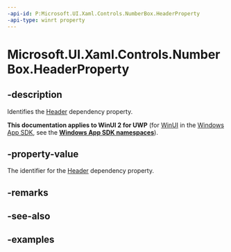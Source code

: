 ```yaml
---
-api-id: P:Microsoft.UI.Xaml.Controls.NumberBox.HeaderProperty
-api-type: winrt property
---
```


# Microsoft.UI.Xaml.Controls.NumberBox.HeaderProperty

<!--
public static Windows.UI.Xaml.DependencyProperty HeaderProperty { get; }
-->

## -description

Identifies the [Header](numberbox_header.md) dependency property.

**This documentation applies to WinUI 2 for UWP** (for [WinUI](/windows/apps/winui/winui3/) in the [Windows App SDK](/windows/apps/windows-app-sdk/), see the **[Windows App SDK namespaces](/windows/windows-app-sdk/api/winrt/)**).

## -property-value

The identifier for the [Header](numberbox_header.md) dependency property.

## -remarks

## -see-also

## -examples


